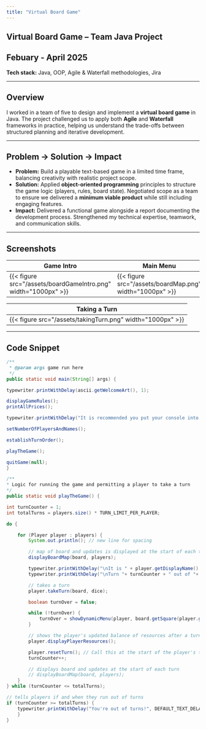```yaml
---
title: "Virtual Board Game"
---
```


## Virtual Board Game – Team Java Project  

## **Febuary - April 2025**

**Tech stack:** Java, OOP, Agile & Waterfall methodologies, Jira  

---

## Overview

I worked in a team of five to design and implement a **virtual board game** in Java. The project challenged us to apply both **Agile** and **Waterfall** frameworks in practice, helping us understand the trade-offs between structured planning and iterative development.  

---

## Problem → Solution → Impact  

- **Problem:** Build a playable text-based game in a limited time frame, balancing creativity with realistic project scope.  
- **Solution:** Applied **object-oriented programming** principles to structure the game logic (players, rules, board state). Negotiated scope as a team to ensure we delivered a **minimum viable product** while still including engaging features.  
- **Impact:** Delivered a functional game alongside a report documenting the development process. Strengthened my technical expertise, teamwork, and communication skills.  

---

## Screenshots  

| Game Intro | Main Menu |
|-----------------|------------------|
| {{< figure src="/assets/boardGameIntro.png" width="1000px" >}}  | {{< figure src="/assets/boardMap.png" width="1000px" >}}  |

| Taking a Turn |
|-----------------|
| {{< figure src="/assets/takingTurn.png" width="1000px" >}} |

---

## Code Snippet  

```java
/**
 * @param args game run here
 */
public static void main(String[] args) {

typewriter.printWithDelay(ascii.getWelcomeArt(), 1);

displayGameRules();
printAllPrices();

typewriter.printWithDelay("It is recommended you put your console into fullscreen mode!", DEFAULT_TEXT_DELAY_SPEED);

setNumberOfPlayersAndNames();

establishTurnOrder();

playTheGame();

quitGame(null);
}

/**
* Logic for running the game and permitting a player to take a turn
*/
public static void playTheGame() {

int turnCounter = 1;
int totalTurns = players.size() * TURN_LIMIT_PER_PLAYER;

do {

    for (Player player : players) {
        System.out.println(); // new line for spacing

        // map of board and updates is displayed at the start of each turn
        displayBoardMap(board, players);

        typewriter.printWithDelay("\nIt is " + player.getDisplayName() + "'s turn!", DEFAULT_TEXT_DELAY_SPEED);
        typewriter.printWithDelay("\nTurn "+ turnCounter + " out of "+ totalTurns , DEFAULT_TEXT_DELAY_SPEED);

        // takes a turn
        player.takeTurn(board, dice);

        boolean turnOver = false;

        while (!turnOver) {
            turnOver = showDynamicMenu(player, board.getSquare(player.getPosition()));
        }

        // shows the player's updated balance of resources after a turn
        player.displayPlayerResources();

        player.resetTurn(); // Call this at the start of the player's turn
        turnCounter++;

        // displays board and updates at the start of each turn
        // displayBoardMap(board, players);
    }
} while (turnCounter <= totalTurns);

// tells players if and when they run out of turns
if (turnCounter >= totalTurns) {
    typewriter.printWithDelay("You're out of turns!", DEFAULT_TEXT_DELAY_SPEED);
    }
}
